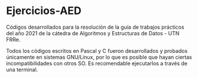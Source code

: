# Ejercicios-AED
Códigos desarrollados para la resolución de la guía de trabajos prácticos del año 2021 de la cátedra de Algoritmos y Estructuras de Datos - UTN FRRe.

Todos los códigos escritos en Pascal y C fueron desarrollados y probados únicamente en sistemas GNU/Linux, por lo que es posible que hayan ciertas incompatibilidades con otros SO. Es recomendable ejecutarlos a través de una terminal. 
